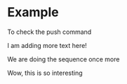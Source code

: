 # Example
To check the push command

I am adding more text here!

We are doing the sequence once more

Wow, this is so interesting

